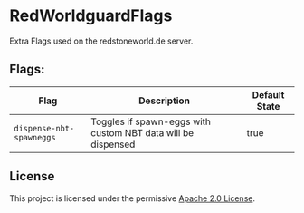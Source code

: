 # RedWorldguardFlags
Extra Flags used on the redstoneworld.de server.

## Flags:

| Flag                     | Description                                                  | Default State |
|--------------------------|--------------------------------------------------------------|---------------|
| `dispense-nbt-spawneggs` | Toggles if spawn-eggs with custom NBT data will be dispensed |  true         |

## License
This project is licensed under the permissive [Apache 2.0 License](LICENSE).
